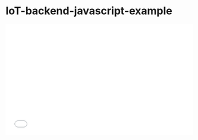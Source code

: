 # IoT-backend-javascript-example


<iframe width="100%" height="300" src="//jsfiddle.net/rickyvaughn2/2m4mb7np/embedded/js,html,css,result/dark/" allowfullscreen="allowfullscreen" frameborder="0">
</iframe>
